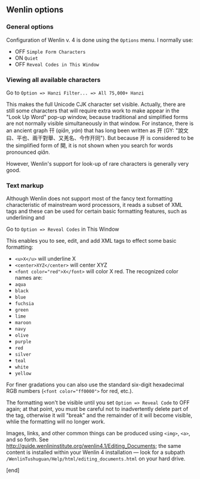 ## Wenlin options

### General options

Configuration of Wenlin v. 4 is done using the `Options` menu. I normally use:

 * OFF `Simple Form Characters`
 * ON  `Quiet`
 * OFF `Reveal Codes in This Window`

### Viewing all available characters

Go to `Option => Hanzi Filter... => All 75,000+ Hanzi`

This makes the full Unicode CJK character set visible. Actually, there are still some characters that will require extra work to make appear in the "Look Up Word" pop-up window, because traditional and simplified forms are not normally visible simultaneously in that window. For instance, there is an ancient graph 幵 (_qiān_, _yán_) that has long been written as 开 (GY: "說文曰、平也、兩干對舉、又羌名、今作开同"). But because 开 is considered to be the simplified form of 開, it is not shown when you search for words pronounced _qiān_.

However, Wenlin's support for look-up of rare characters is generally very good.

### Text markup

Although Wenlin does not support most of the fancy text formatting characteristic of mainstream word processors, it reads a subset of XML tags and these can be used for certain basic formatting features, such as underlining and 

Go to `Option => Reveal Codes` in This Window

This enables you to see, edit, and add XML tags to effect some basic formatting:

 * `<u>X</u>` will underline X
 * `<center>XYZ</center>` will center XYZ
 * `<font color="red">X</font>` will color X red. The recognized color names are:
  * `aqua`
  * `black`
  * `blue`
  * `fuchsia`
  * `green`
  * `lime`
  * `maroon`
  * `navy`
  * `olive`
  * `purple`
  * `red`
  * `silver`
  * `teal`
  * `white`
  * `yellow`

 For finer gradations you can also use the standard six-digit hexadecimal RGB numbers (`<font color="ff0000">` for red, etc.).
 
 The formatting won't be visible until you set `Option => Reveal Code` to OFF again; at that point, you must be careful not to inadvertently delete part of the tag, otherwise it will "break" and the remainder of it will become visible, whlie the formatting will no longer work.

Images, links, and other common things can be produced using `<img>`, `<a>`, and so forth. See http://guide.wenlininstitute.org/wenlin4.1/Editing_Documents; the same content is installed within your Wenlin 4 installation — look for a subpath `/WenlinTushuguan/Help/html/editing_documents.html` on your hard drive.

[end]

